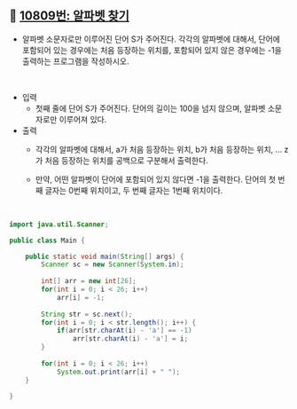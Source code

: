 ## 📌 [10809번: 알파벳 찾기](https://www.acmicpc.net/problem/10809)

* 알파벳 소문자로만 이루어진 단어 S가 주어진다. 각각의 알파벳에 대해서, 단어에 포함되어 있는 경우에는 처음 등장하는 위치를, 포함되어 있지 않은 경우에는 -1을 출력하는 프로그램을 작성하시오.

<br>

* 입력 
	- 첫째 줄에 단어 S가 주어진다. 단어의 길이는 100을 넘지 않으며, 알파벳 소문자로만 이루어져 있다.
* 출력
	- 각각의 알파벳에 대해서, a가 처음 등장하는 위치, b가 처음 등장하는 위치, ... z가 처음 등장하는 위치를 공백으로 구분해서 출력한다.

	- 만약, 어떤 알파벳이 단어에 포함되어 있지 않다면 -1을 출력한다. 단어의 첫 번째 글자는 0번째 위치이고, 두 번째 글자는 1번째 위치이다.

<br>

```java
import java.util.Scanner;

public class Main {

	public static void main(String[] args) {
		Scanner sc = new Scanner(System.in);
		
		int[] arr = new int[26];
		for(int i = 0; i < 26; i++)
			arr[i] = -1;
		
		String str = sc.next();
		for(int i = 0; i < str.length(); i++) {
			if(arr[str.charAt(i) - 'a'] == -1)
				arr[str.charAt(i) - 'a'] = i;
		}
		
		for(int i = 0; i < 26; i++)
			System.out.print(arr[i] + " ");
	}

}

```